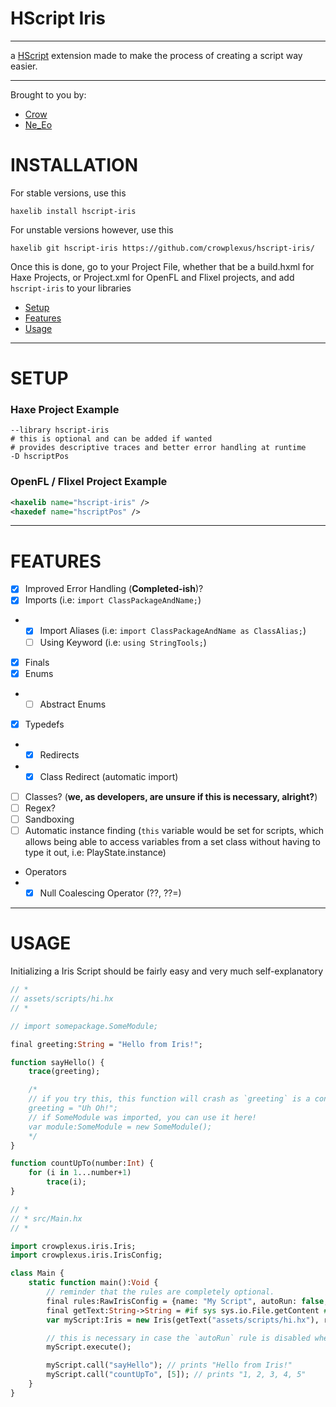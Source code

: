 # HScript Iris

---

a [HScript](https://github.com/HaxeFoundation/hscript) extension made to make the process of creating a script way easier.

---

Brought to you by:

- [Crow](https://github.com/crowplexus)
- [Ne_Eo](https://github.com/NeeEoo)

# INSTALLATION

For stable versions, use this

```
haxelib install hscript-iris
```

For unstable versions however, use this

```
haxelib git hscript-iris https://github.com/crowplexus/hscript-iris/
```

Once this is done, go to your Project File, whether that be a build.hxml for Haxe Projects, or Project.xml for OpenFL and Flixel projects, and add `hscript-iris` to your libraries


- [Setup](https://github.com/crowplexus/hscript-iris#setup)
- [Features](https://github.com/crowplexus/hscript-iris#features)
- [Usage](https://github.com/crowplexus/hscript-iris#usage)


---

# SETUP

### Haxe Project Example
```hxml
--library hscript-iris
# this is optional and can be added if wanted
# provides descriptive traces and better error handling at runtime
-D hscriptPos
```

### OpenFL / Flixel Project Example

```xml
<haxelib name="hscript-iris" />
<haxedef name="hscriptPos" />
```

---

# FEATURES

- [x] Improved Error Handling (**Completed-ish**)?
- [x] Imports (i.e: `import ClassPackageAndName;`)
- - [x] Import Aliases (i.e: `import ClassPackageAndName as ClassAlias;`)
  - [ ] Using Keyword (i.e: `using StringTools;`)
- [x] Finals
- [x] Enums
- - [ ] Abstract Enums
- [x] Typedefs
- - [x] Redirects
- - [x] Class Redirect (automatic import)
- [ ] Classes? (**we, as developers, are unsure if this is necessary, alright?**)
- [ ] Regex?
- [ ] Sandboxing
- [ ] Automatic instance finding (`this` variable would be set for scripts, which allows being able to access variables from a set class without having to type it out, i.e: PlayState.instance)

- Operators
- - [x] Null Coalescing Operator (??, ??=)

---

# USAGE

Initializing a Iris Script should be fairly easy and very much self-explanatory

```haxe
// *
// assets/scripts/hi.hx
// *

// import somepackage.SomeModule;

final greeting:String = "Hello from Iris!";

function sayHello() {
	trace(greeting);

	/*
	// if you try this, this function will crash as `greeting` is a constant value
	greeting = "Uh Oh!";
	// if SomeModule was imported, you can use it here!
	var module:SomeModule = new SomeModule();
	*/
}

function countUpTo(number:Int) {
	for (i in 1...number+1)
		trace(i);
}

// *
// * src/Main.hx
// *

import crowplexus.iris.Iris;
import crowplexus.iris.IrisConfig;

class Main {
	static function main():Void {
		// reminder that the rules are completely optional.
		final rules:RawIrisConfig = {name: "My Script", autoRun: false, preset: true};
		final getText:String->String = #if sys sys.io.File.getContent #elseif openfl openfl.utils.Assets.getText #end;
		var myScript:Iris = new Iris(getText("assets/scripts/hi.hx"), rules);

		// this is necessary in case the `autoRun` rule is disabled when initializing the script, if not it will initialize by itself.
		myScript.execute();

		myScript.call("sayHello"); // prints "Hello from Iris!"
		myScript.call("countUpTo", [5]); // prints "1, 2, 3, 4, 5"
	}
}

```
